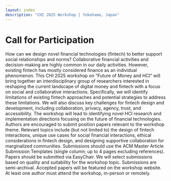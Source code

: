 ```yaml
---
layout: index
description: "CHI 2025 Workshop | Yokohama, Japan"
---
```


# Call for Participation

How can we design novel financial technologies (fintech) to better support social relationships and norms? Collaborative financial activities and decision-making are highly common in our daily activities. However, existing fintech has mostly considered finance as an individual phenomenon. This CHI 2025 workshop on “Future of Money and HCI” will bring together an interdisciplinary group of researchers interested in reshaping the current landscape of digital money and fintech with a focus on social and collaborative interactions. Specifically, we will identify limitations of existing fintech approaches and potential strategies to address these limitations. We will also discuss key challenges for fintech design and development, including collaboration, privacy, agency, trust, and accessibility. The workshop will lead to identifying novel HCI research and implementation directions focusing on the future of financial technologies. Authors are encouraged to submit position papers relevant to the workshop theme. Relevant topics include (but not limited to) the design of fintech interactions, unique use cases for social financial interactions, ethical considerations in fintech design, and designing supportive collaboration for marginalized communities. Submissions should use the ACM Master Article Submission Templates (single column; up to 4 pages excluding references). Papers should be submitted via EasyChair. We will select submissions based on quality and suitability for the workshop topic. Submissions are semi-archival. Accepted papers will be featured on the workshop website. At least one author must attend the workshop, in-person or remotely.

